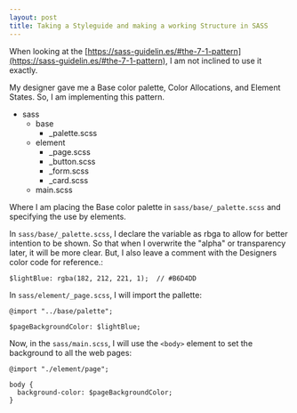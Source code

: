 ```yaml
---
layout: post
title: Taking a Styleguide and making a working Structure in SASS
---
```


When looking at the [https://sass-guidelin.es/#the-7-1-pattern](https://sass-guidelin.es/#the-7-1-pattern), I am not inclined to use it exactly.

My designer gave me a Base color palette, Color Allocations, and Element States.  So, I am implementing this pattern.

- sass
  - base
    - _palette.scss
  - element
    - _page.scss
    - _button.scss
    - _form.scss
    - _card.scss
  - main.scss

Where I am placing the Base color palette in `sass/base/_palette.scss` and specifying the use by elements.


In `sass/base/_palette.scss`, I declare the variable as rbga to allow for better intention to be shown.  So that when I overwrite the "alpha" or transparency later, it will be more clear. But, I also leave a comment with the Designers color code for reference.:
```
$lightBlue: rgba(182, 212, 221, 1);  // #B6D4DD
```

In `sass/element/_page.scss`, I will import the pallette:
```
@import "../base/palette";

$pageBackgroundColor: $lightBlue;
```

Now, in the `sass/main.scss`, I will use the `<body>` element to set the background to all the web pages:
```
@import "./element/page";

body {
  background-color: $pageBackgroundColor;
}
```
